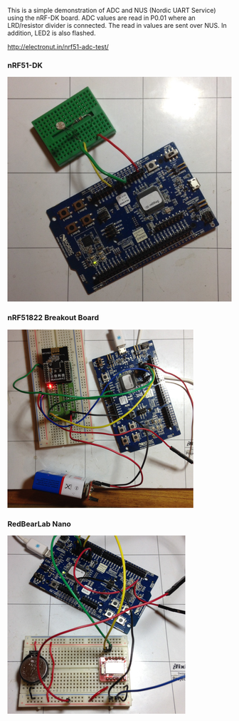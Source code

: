 This is a simple demonstration of ADC and NUS (Nordic UART Service) using 
the nRF-DK board. ADC values are read in P0.01 where an LRD/resistor 
divider is connected. The read in values are sent over NUS. In addition, 
LED2 is also flashed.

http://electronut.in/nrf51-adc-test/

### nRF51-DK

![nRF51-DK LDR setup](nrf-ldr-main.jpg "nRF51-DK LDR setup")

### nRF51822 Breakout Board

![nRF51-bo](nRF51-BO-SWD-DK.jpg "nRF51-bo setup")

### RedBearLab Nano

![rbl-nano-swd](rbl-nano-swd.jpg "rbl-nano-swd setup")
